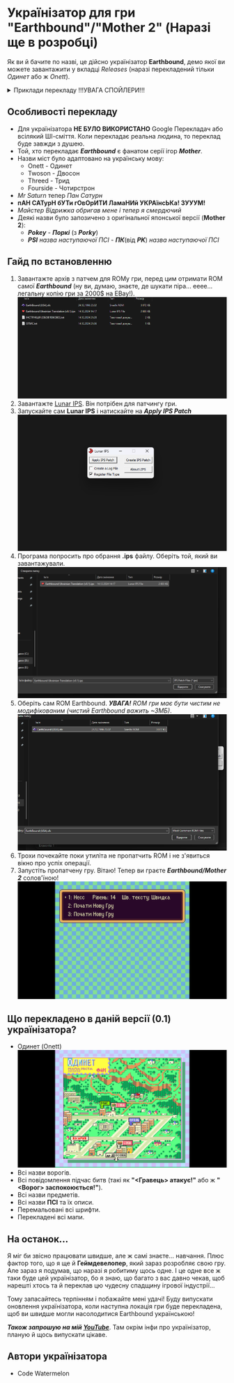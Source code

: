 # Українізатор для гри "Earthbound"/"Mother 2" (Наразі ще в розробці)

Як ви й бачите по назві, це дійсно українізатор **Earthbound**, демо якої ви можете завантажити у вкладці *Releases* (наразі перекладений тільки *Одинет* або ж *Onett*).

<details>
<summary>Приклади перекладу !!!УВАГА СПОЙЛЕРИ!!!</summary>

![Епічний початок](/docs/examples/startup.png)
![Твоя налякана сестра](/docs/examples/gameplay1.png)
![Твій довбаний сусід (в майбутньому диктатор)](/docs/examples/gameplay2.png)
![Перший Зоремен](/docs/examples/gameplay3.png)
![Битва з Зоременом](/docs/examples/battle1.png)
![Твій дивний знайомий](/docs/examples/gameplay4.png)
![Петро Аб'єбенко](/docs/examples/greedy-shithead.png)
![ДАЙТЕ МЕНІ ПОСРАТЬ НОРМАЛЬНО](/docs/examples/toilet-dude.png)
![Поліція б'є невинне диття!](/docs/examples/battle2.png)
![ЗДОРОВА ТИТОНОВА МУРАХА](/docs/examples/battle3.png)

</details>

## Особливості перекладу

- Для українізатора **НЕ БУЛО ВИКОРИСТАНО** Google Перекладач або всілякий ШІ-сміття. Коли перекладає реальна людина, то переклад буде завжди з душею.
- Той, хто перекладає ***Earthbound*** є фанатом серії ігор ***Mother***.
- Назви міст було адаптовано на українську мову:
    - Onett - Одинет
    - Twoson - Двосон 
    - Threed - Трид
    - Fourside - Чотирстрон
- *Mr Saturn* тепер *Пан Сатурн*
- **пАН САТурН бУТи гОвОрИТИ ЛамаНИй УКРАїнсЬКа! ЗУУУМ!**
- *Майстер Відрижка обригав мене і тепер я смердючий*
- Деякі назви було запозичено з оригінальної японської версії (**Mother 2**):
    - ***Pokey*** - ***Поркі*** (з ***Porky***)
    - ***PSI*** *назва наступаючої ПСІ* - ***ПК***(від ***PK***) *назва наступаючої ПСІ*

## Гайд по встановленню
1. Завантажте архів з патчем для ROMу гри, перед цим отримати ROM самої ***Earthbound*** (ну ви, думаю, знаєте, де шукати піра... ееее... легальну копію гри за 2000$ на EBay!).
![Все потрібне і непотрібне](/docs/instructions/preparing.png)
2. Завантажте [Lunar IPS](https://www.romhacking.net/utilities/240/). Він потрібен для патчингу гри.
3. Запускайте сам **Lunar IPS** і натискайте на ***Apply IPS Patch***
![Lunar IPS](/docs/instructions/lunarips.png)
4. Програма попросить про обрання **.ips** файлу. Оберіть той, який ви завантажували.
![Сам патч файл](/docs/instructions/choose-ips.png)
5. Оберіть сам ROM Earthbound. ***УВАГА!** ROM гри має бути чистим не модифікованим (чистий Earthbound важить ~3МБ)*.
![Rom Earthbound](/docs/instructions/choose-rom.png)
6. Трохи почекайте поки утиліта не пропатчить ROM і не з'явиться вікно про успіх операції.
7. Запустіть пропатчену гру. Вітаю! Тепер ви граєте ***Earthbound/Mother 2*** солов'їною!
![Нарешті](/docs/instructions/result.png)

## Що перекладено в даній версії (0.1) українізатора?
- Одинет (Onett)
![Onett Map](/docs/examples/onett-map.png)
- Всі назви ворогів.
- Всі повідомлення підчас битв (такі як **"<Гравець> атакує!"** або ж **"<Ворог> заспокоюється!"**).
- Всі назви предметів.
- Всі назви **ПСІ** та їх описи.
- Перемальовані всі шрифти.
- Перекладені всі мапи.

## На останок...
Я міг би звісно працювати швидше, але ж самі знаєте... навчання. Плюс фактор того, що я ще й **Геймдевелопер**, який зараз розробляє свою гру. Але зараз я подумав, що наразі я робитиму щось одне. І це одне все ж таки буде цей українізатор, бо я знаю, що багато з вас давно чекав, щоб нарешті хтось та й переклав цю чудесну спадщину ігрової індустрії...

Тому запасайтесь терпінням і побажайте мені удачі! Буду випускати оновлення українізатора, коли наступна локація гри буде перекладена, щоб ви швидше могли насолодитися Earthbound українською!

***Також запрошую на мій [YouTube](https://www.youtube.com/@CodeWatermelon-r4w)***. Там окрім інфи про українізатор, планую й щось випускати цікаве.

## Автори українізатора
- Code Watermelon